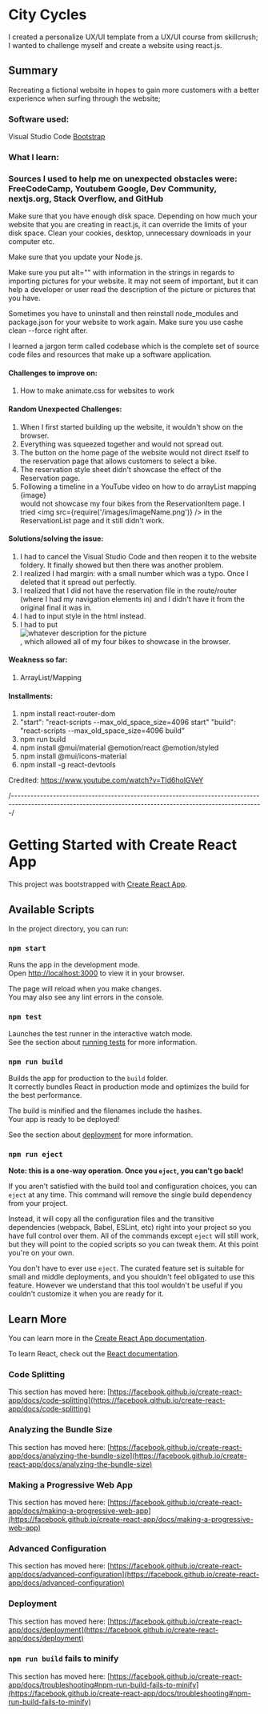 # City Cycles
I created a personalize UX/UI template from a UX/UI course from skillcrush;  I wanted to challenge myself and create a website using react.js.

## Summary
Recreating a fictional website in hopes to gain more customers with a better experience when surfing through the website;

### Software used:
Visual Studio Code 
[Bootstrap](https://mui.com/material-ui/material-icons/?query=magnify&selected=Search)

### What I learn:
### Sources I used to help me on unexpected obstacles were: FreeCodeCamp, Youtubem Google, Dev Community, nextjs.org, Stack Overflow, and GitHub
Make sure that you have enough disk space. Depending on how much your website that you are creating in react.js, it can override the limits of your disk space. Clean your cookies, desktop, 
unnecessary downloads in your computer etc.

Make sure that you update your Node.js.

Make sure you put alt="" with information in the strings in regards to importing pictures for your website. It may not seem of important, but it can help a developer or user read the description of the picture or pictures that you have.

Sometimes you have to uninstall and then reinstall node_modules and package.json for your website to work again. Make sure you use cashe clean --force right after.

I learned a jargon term called codebase which is the complete set of source code files and resources that make up a software application.

#### Challenges to improve on:
1. How to make animate.css for websites to work

#### Random Unexpected Challenges:
1. When I first started building up the website, it wouldn't show on the browser. 
2. Everything was squeezed together and would not spread out.
3. The button on the home page of the website would not direct itself to the reservation page that allows customers to select a bike.
4. The reservation style sheet didn't showcase the effect of the Reservation page.
5. Following a timeline in a YouTube video on how to do arrayList mapping <div>{image}</div> would not showcase my four bikes from the ReservationItem page. I tried <img src={require('/images/imageName.png')} /> in the ReservationList page and it still didn't work.

#### Solutions/solving the issue:
1. I had to cancel the Visual Studio Code and then reopen it to the website foldery. It finally showed but then there was another problem.
2. I realized I had margin: with a small number which was a typo. Once I deleted that it spread out perfectly.
3. I realized that I did not have the reservation file in the route/router (where I had my navigation elements in) and I didn't have it from the original final it was in.
4.  I had to input style in the html instead.
5. I had to put <div><img src={images} alt="whatever description for the picture" /></div>, which allowed all of my four bikes to showcase in the browser.

#### Weakness so far:
1.	ArrayList/Mapping

#### Installments:
1.	npm install react-router-dom
2.	"start": "react-scripts --max_old_space_size=4096 start"
    "build": "react-scripts --max_old_space_size=4096 build"
3.	npm run build
4.	npm install @mui/material @emotion/react @emotion/styled
5.	npm install @mui/icons-material
6.	npm install -g react-devtools

Credited: https://www.youtube.com/watch?v=TId6holGVeY











/*------------------------------------------------------------------------------------------------------------------------------------------------------------*/






# Getting Started with Create React App

This project was bootstrapped with [Create React App](https://github.com/facebook/create-react-app).

## Available Scripts

In the project directory, you can run:

### `npm start`

Runs the app in the development mode.\
Open [http://localhost:3000](http://localhost:3000) to view it in your browser.

The page will reload when you make changes.\
You may also see any lint errors in the console.

### `npm test`

Launches the test runner in the interactive watch mode.\
See the section about [running tests](https://facebook.github.io/create-react-app/docs/running-tests) for more information.

### `npm run build`

Builds the app for production to the `build` folder.\
It correctly bundles React in production mode and optimizes the build for the best performance.

The build is minified and the filenames include the hashes.\
Your app is ready to be deployed!

See the section about [deployment](https://facebook.github.io/create-react-app/docs/deployment) for more information.

### `npm run eject`

**Note: this is a one-way operation. Once you `eject`, you can't go back!**

If you aren't satisfied with the build tool and configuration choices, you can `eject` at any time. This command will remove the single build dependency from your project.

Instead, it will copy all the configuration files and the transitive dependencies (webpack, Babel, ESLint, etc) right into your project so you have full control over them. All of the commands except `eject` will still work, but they will point to the copied scripts so you can tweak them. At this point you're on your own.

You don't have to ever use `eject`. The curated feature set is suitable for small and middle deployments, and you shouldn't feel obligated to use this feature. However we understand that this tool wouldn't be useful if you couldn't customize it when you are ready for it.

## Learn More

You can learn more in the [Create React App documentation](https://facebook.github.io/create-react-app/docs/getting-started).

To learn React, check out the [React documentation](https://reactjs.org/).

### Code Splitting

This section has moved here: [https://facebook.github.io/create-react-app/docs/code-splitting](https://facebook.github.io/create-react-app/docs/code-splitting)

### Analyzing the Bundle Size

This section has moved here: [https://facebook.github.io/create-react-app/docs/analyzing-the-bundle-size](https://facebook.github.io/create-react-app/docs/analyzing-the-bundle-size)

### Making a Progressive Web App

This section has moved here: [https://facebook.github.io/create-react-app/docs/making-a-progressive-web-app](https://facebook.github.io/create-react-app/docs/making-a-progressive-web-app)

### Advanced Configuration

This section has moved here: [https://facebook.github.io/create-react-app/docs/advanced-configuration](https://facebook.github.io/create-react-app/docs/advanced-configuration)

### Deployment

This section has moved here: [https://facebook.github.io/create-react-app/docs/deployment](https://facebook.github.io/create-react-app/docs/deployment)

### `npm run build` fails to minify

This section has moved here: [https://facebook.github.io/create-react-app/docs/troubleshooting#npm-run-build-fails-to-minify](https://facebook.github.io/create-react-app/docs/troubleshooting#npm-run-build-fails-to-minify)
